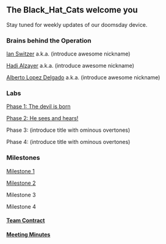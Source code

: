 ## The Black_Hat_Cats welcome you

Stay tuned for weekly updates of our doomsday device.

### Brains behind the Operation

[Ian Switzer](mailto:ics9@cornell.edu) a.k.a. (introduce awesome nickname) 
 
[Hadi Alzayer](mailto:ha366@cornell.edu) a.k.a. (introduce awesome nickname) 

[Alberto Lopez Delgado](mailto:al2367@cornell.edu) a.k.a. (introduce awesome nickname) 


### Labs
[Phase 1: The devil is born](./docs/labs/phase_1/Phase1.md) 

[Phase 2: He sees and hears!](./docs/labs/phase_2/Phase2.md)

Phase 3: (introduce title with ominous overtones)

Phase 4: (introduce title with ominous overtones)

### Milestones
[Milestone 1](./docs/milestones/milestone_1/Milestone1.md)

[Milestone 2](./docs/milestones/milestone_2/Milestone2.md)

Milestone 3

Milestone 4

#### [Team Contract](team_contract.pdf)

#### [Meeting Minutes](MeetingMinutes.md)
